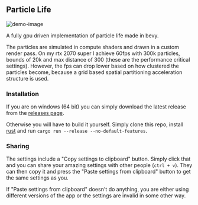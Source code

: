 ## Particle Life
![demo-image](https://github.com/chronicl/particle_life/blob/main/assets/screenshot.png)

A fully gpu driven implementation of particle life made in bevy.

The particles are simulated in compute shaders and drawn in a custom render pass.
On my rtx 2070 super I achieve 60fps with 300k particles, bounds of 20k and max distance of 300 (these are the performance critical settings). However, the fps can drop lower based on how clustered the particles become, because a grid based spatial partitioning acceleration structure is used.

### Installation
If you are on windows (64 bit) you can simply download the latest release from the [releases page](https://github.com/chronicl/particle_life/releases).

Otherwise you will have to build it yourself. Simply clone this repo, install [rust](https://www.rust-lang.org/tools/install) and run `cargo run --release --no-default-features`.

### Sharing
The settings include a "Copy settings to clipboard" button. Simply click that and you can share your amazing settings with other people (`ctrl + v`). They can then copy it and press the "Paste settings from clipboard" button to get the same settings as you.

If "Paste settings from clipboard" doesn't do anything, you are either using different versions of the app or the settings are invalid in some other way.
